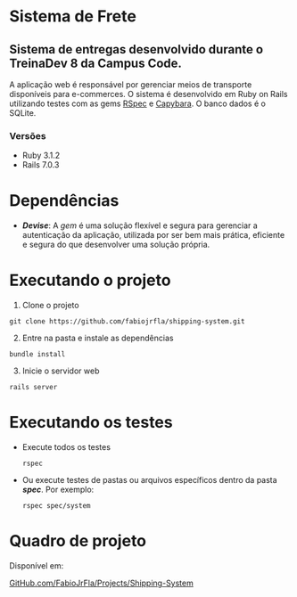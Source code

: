 # Sistema de Frete
## Sistema de entregas desenvolvido durante o TreinaDev 8 da Campus Code.

A aplicação web é responsável por gerenciar meios de transporte disponíveis para e-commerces. O sistema é desenvolvido em Ruby on Rails utilizando testes com as gems [RSpec](https://github.com/rspec/rspec-rails) e [Capybara](https://github.com/teamcapybara/capybara). O banco dados é o SQLite.

### Versões
- Ruby 3.1.2
- Rails 7.0.3

# Dependências
- ***Devise***: A *gem* é uma solução flexível e segura para gerenciar a autenticação da aplicação, utilizada por ser bem mais prática, eficiente e segura do que desenvolver uma solução própria.


# Executando o projeto
1. Clone o projeto
  ```
  git clone https://github.com/fabiojrfla/shipping-system.git
  ```
2. Entre na pasta e instale as dependências
  ```
  bundle install
  ```
3. Inicie o servidor web
  ```
  rails server
  ```

# Executando os testes
- Execute todos os testes
  ```
  rspec
  ```
- Ou execute testes de pastas ou arquivos específicos dentro da pasta ***spec***. Por exemplo:
  ```
  rspec spec/system
  ```

# Quadro de projeto
Disponível em:

[GitHub.com/FabioJrFla/Projects/Shipping-System](https://github.com/users/fabiojrfla/projects/1/views/1?layout=board)
